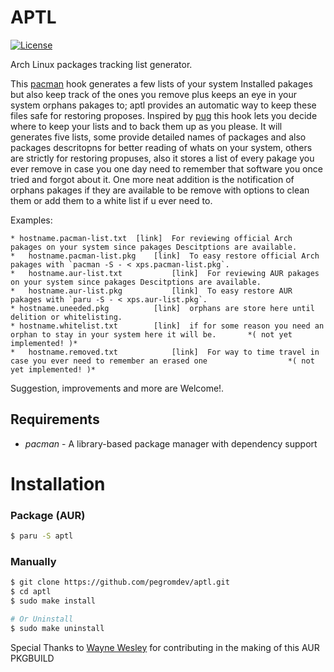 APTL
===

[![License](https://img.shields.io/badge/license-MIT-blue.svg?style=flat)](https://gitlab.com/pegromDev/aptl/LICENSE)

Arch Linux packages tracking list generator.

This [pacman](https://wiki.archlinux.org/title/Pacman) hook generates a few lists of your system Installed pakages
but also keep track of the ones you remove plus keeps an eye in your system orphans pakages to; aptl provides an automatic way to keep these files safe for restoring proposes.
Inspired by [pug](https://aur.archlinux.org/packages/pug/) this hook lets you decide where to keep your lists and to back them up as you please. 
It will generates five lists, some provide detailed names of packages and also packages descritopns for better reading of whats on your system, others are strictly for restoring propuses,
also it stores a list of every pakage you ever remove in case you one day need to remember that software you once tried and forgot about it.
One more neat addition is the notification of orphans pakages if they are available to be remove with options to clean them or add them to a white list if u ever need to.

Examples:

	* hostname.pacman-list.txt	[link]	For reviewing official Arch pakages on your system since pakages Descitptions are available.
	*	hostname.pacman-list.pkg	[link]	To easy restore official Arch pakages with `pacman -S - < xps.pacman-list.pkg`.
	*	hostname.aur-list.txt			[link]	For reviewing AUR pakages on your system since pakages Descitptions are available.
	*	hostname.aur-list.pkg			[link]	To easy restore AUR pakages with `paru -S - < xps.aur-list.pkg`.
	* hostname.uneeded.pkg			[link]	orphans are store here until delition or whitelisting.
	* hostname.whitelist.txt		[link]	if for some reason you need an orphan to stay in your system here it will be.		*( not yet implemented! )*
	*	hostname.removed.txt			[link]	For way to time travel in case you ever need to remember an erased one 					*( not yet implemented! )*

Suggestion, improvements and more are Welcome!.

## Requirements

* *pacman* - A library-based package manager with dependency support

# Installation

### Package (AUR)
```bash
$ paru -S aptl
```
### Manually

```bash
$ git clone https://github.com/pegromdev/aptl.git
$ cd aptl
$ sudo make install

# Or Uninstall
$ sudo make uninstall
```

Special Thanks to [Wayne Wesley](https://github.com/The-Repo-Club/) for contributing in the making of this AUR PKGBUILD
